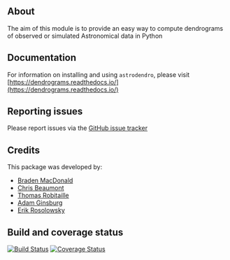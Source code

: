 About
-----

The aim of this module is to provide an easy way to compute dendrograms of observed or simulated Astronomical data in Python

Documentation
-------------

For information on installing and using ``astrodendro``, please visit [https://dendrograms.readthedocs.io/](https://dendrograms.readthedocs.io/)

Reporting issues
----------------

Please report issues via the [GitHub issue tracker](https://github.com/dendrograms/astrodendro/issues)

Credits
-------

This package was developed by:

* [Braden MacDonald](https://github.com/bradenmacdonald)
* [Chris Beaumont](https://github.com/ChrisBeaumont)
* [Thomas Robitaille](https://github.com/astrofrog)
* [Adam Ginsburg](https://github.com/keflavich)
* [Erik Rosolowsky](https://github.com/low-sky)

Build and coverage status
-------------------------

[![Build Status](https://travis-ci.org/dendrograms/astrodendro.svg?branch=master)](https://travis-ci.org/dendrograms/astrodendro)
[![Coverage Status](https://coveralls.io/repos/dendrograms/astrodendro/badge.svg?branch=master)](https://coveralls.io/r/dendrograms/astrodendro?branch=master)
